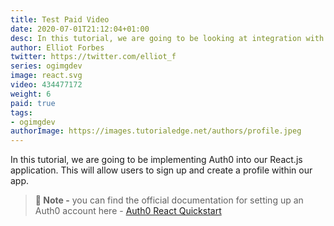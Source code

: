 ```yaml
---
title: Test Paid Video
date: 2020-07-01T21:12:04+01:00
desc: In this tutorial, we are going to be looking at integration with Auth0 and adding the ability for users to sign up to our App.
author: Elliot Forbes
twitter: https://twitter.com/elliot_f
series: ogimgdev
image: react.svg
video: 434477172
weight: 6
paid: true
tags:
- ogimgdev
authorImage: https://images.tutorialedge.net/authors/profile.jpeg
---
```


In this tutorial, we are going to be implementing Auth0 into our React.js application. This will allow users to sign up and create a profile within our app.

> **🧙 Note -** you can find the official documentation for setting up an Auth0 account here - [Auth0 React Quickstart](https://auth0.com/docs/quickstart/spa/react/01-login)